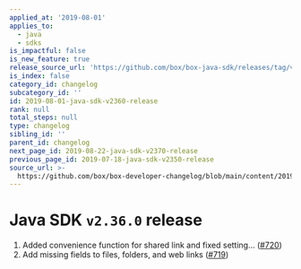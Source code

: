 ```yaml
---
applied_at: '2019-08-01'
applies_to:
  - java
  - sdks
is_impactful: false
is_new_feature: true
release_source_url: 'https://github.com/box/box-java-sdk/releases/tag/v2.36.0'
is_index: false
category_id: changelog
subcategory_id: ''
id: 2019-08-01-java-sdk-v2360-release
rank: null
total_steps: null
type: changelog
sibling_id: ''
parent_id: changelog
next_page_id: 2019-08-22-java-sdk-v2370-release
previous_page_id: 2019-07-18-java-sdk-v2350-release
source_url: >-
  https://github.com/box/box-developer-changelog/blob/main/content/2019/08-01-java-sdk-v2360-release.md
---
```

# Java SDK `v2.36.0` release

1. Added convenience function for shared link and fixed setting… ([#720](https://github.com/box/box-java-sdk/pull/720))
2. Add missing fields to files, folders, and web links ([#719](https://github.com/box/box-java-sdk/pull/719))
